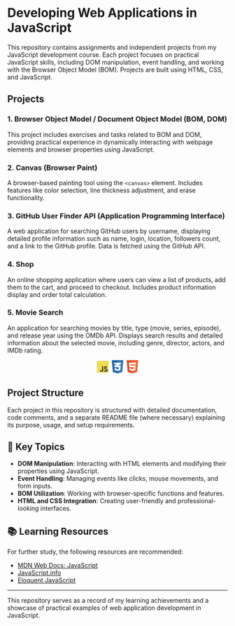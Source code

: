 # Developing Web Applications in JavaScript

This repository contains assignments and independent projects from my JavaScript development course. Each project focuses on practical JavaScript skills, including DOM manipulation, event handling, and working with the Browser Object Model (BOM). Projects are built using HTML, CSS, and JavaScript.

## Projects

### 1. Browser Object Model / Document Object Model (BOM, DOM)

This project includes exercises and tasks related to BOM and DOM, providing practical experience in dynamically interacting with webpage elements and browser properties using JavaScript.

### 2. Canvas (Browser Paint)

A browser-based painting tool using the `<canvas>` element. Includes features like color selection, line thickness adjustment, and erase functionality.

### 3. GitHub User Finder API (Application Programming Interface)

A web application for searching GitHub users by username, displaying detailed profile information such as name, login, location, followers count, and a link to the GitHub profile. Data is fetched using the GitHub API.

### 4. Shop

An online shopping application where users can view a list of products, add them to the cart, and proceed to checkout. Includes product information display and order total calculation.

### 5. Movie Search

An application for searching movies by title, type (movie, series, episode), and release year using the OMDb API. Displays search results and detailed information about the selected movie, including genre, director, actors, and IMDb rating.

<p align="center">
    <img src="rimg/js_1.png" alt="JavaScript Logo" width="30" height="30">
    <img src="rimg/css_1.png" alt="CSS Logo" width="30" height="30">
    <img src="rimg/html_1.png" alt="HTML Logo" width="30" height="30">
</p>

## Project Structure

Each project in this repository is structured with detailed documentation, code comments, and a separate README file (where necessary) explaining its purpose, usage, and setup requirements.

## 📌 Key Topics

- **DOM Manipulation**: Interacting with HTML elements and modifying their properties using JavaScript.
- **Event Handling**: Managing events like clicks, mouse movements, and form inputs.
- **BOM Utilization**: Working with browser-specific functions and features.
- **HTML and CSS Integration**: Creating user-friendly and professional-looking interfaces.

## 📚 Learning Resources

For further study, the following resources are recommended:
- [MDN Web Docs: JavaScript](https://developer.mozilla.org/en-US/docs/Web/JavaScript)
- [JavaScript.info](https://javascript.info/)
- [Eloquent JavaScript](https://eloquentjavascript.net/)

---

This repository serves as a record of my learning achievements and a showcase of practical examples of web application development in JavaScript.
